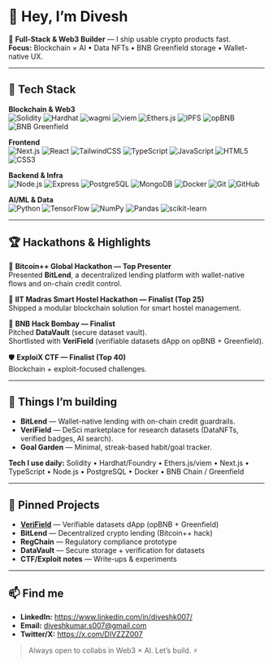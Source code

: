 # 👋 Hey, I’m Divesh 

🚀 **Full-Stack & Web3 Builder** — I ship usable crypto products fast.  
**Focus:** Blockchain × AI • Data NFTs • BNB Greenfield storage • Wallet-native UX.

---

## 🧰 Tech Stack

**Blockchain & Web3**  
![Solidity](https://img.shields.io/badge/Solidity-363636?logo=solidity&logoColor=white)
![Hardhat](https://img.shields.io/badge/Hardhat-F7DF1E?logo=hardhat&logoColor=black)
![wagmi](https://img.shields.io/badge/wagmi-000?logo=react&logoColor=white)
![viem](https://img.shields.io/badge/Viem-2C2C2C?logo=ethereum&logoColor=white)
![Ethers.js](https://img.shields.io/badge/Ethers.js-2536A6?logo=ethers&logoColor=white)
![IPFS](https://img.shields.io/badge/IPFS-65C2CB?logo=ipfs&logoColor=white)
![opBNB](https://img.shields.io/badge/opBNB-F0B90B?logo=binance&logoColor=white)
![BNB Greenfield](https://img.shields.io/badge/BNB%20Greenfield-1E1E1E?logo=binance&logoColor=F0B90B)

**Frontend**  
![Next.js](https://img.shields.io/badge/Next.js-000000?logo=nextdotjs&logoColor=white)
![React](https://img.shields.io/badge/React-20232A?logo=react&logoColor=61DAFB)
![TailwindCSS](https://img.shields.io/badge/TailwindCSS-06B6D4?logo=tailwindcss&logoColor=white)
![TypeScript](https://img.shields.io/badge/TypeScript-3178C6?logo=typescript&logoColor=white)
![JavaScript](https://img.shields.io/badge/JavaScript-F7DF1E?logo=javascript&logoColor=black)
![HTML5](https://img.shields.io/badge/HTML5-E34F26?logo=html5&logoColor=white)
![CSS3](https://img.shields.io/badge/CSS3-1572B6?logo=css3&logoColor=white)

**Backend & Infra**  
![Node.js](https://img.shields.io/badge/Node.js-43853D?logo=node.js&logoColor=white)
![Express](https://img.shields.io/badge/Express-404D59?logo=express&logoColor=white)
![PostgreSQL](https://img.shields.io/badge/PostgreSQL-4169E1?logo=postgresql&logoColor=white)
![MongoDB](https://img.shields.io/badge/MongoDB-4EA94B?logo=mongodb&logoColor=white)
![Docker](https://img.shields.io/badge/Docker-2496ED?logo=docker&logoColor=white)
![Git](https://img.shields.io/badge/Git-F05032?logo=git&logoColor=white)
![GitHub](https://img.shields.io/badge/GitHub-181717?logo=github&logoColor=white)

**AI/ML & Data**  
![Python](https://img.shields.io/badge/Python-3776AB?logo=python&logoColor=white)
![TensorFlow](https://img.shields.io/badge/TensorFlow-FF6F00?logo=tensorflow&logoColor=white)
![NumPy](https://img.shields.io/badge/NumPy-013243?logo=numpy&logoColor=white)
![Pandas](https://img.shields.io/badge/Pandas-150458?logo=pandas&logoColor=white)
![scikit-learn](https://img.shields.io/badge/scikit--learn-F7931E?logo=scikitlearn&logoColor=white)

---

## 🏆 Hackathons & Highlights

🥇 **Bitcoin++ Global Hackathon — Top Presenter**  
Presented **BitLend**, a decentralized lending platform with wallet-native flows and on-chain credit control.

🏅 **IIT Madras Smart Hostel Hackathon — Finalist (Top 25)**  
Shipped a modular blockchain solution for smart hostel management.

🏅 **BNB Hack Bombay — Finalist**  
Pitched **DataVault** (secure dataset vault).  
Shortlisted with **VeriField** (verifiable datasets dApp on opBNB + Greenfield).

🛡️ **ExploiX CTF — Finalist (Top 40)**  
Blockchain + exploit-focused challenges.

---

## 🚧 Things I’m building

- **BitLend** — Wallet-native lending with on-chain credit guardrails.  
- **VeriField** — DeSci marketplace for research datasets (DataNFTs, verified badges, AI search).  
- **Goal Garden** — Minimal, streak-based habit/goal tracker.

**Tech I use daily:** Solidity • Hardhat/Foundry • Ethers.js/viem • Next.js • TypeScript • Node.js • PostgreSQL • Docker • BNB Chain / Greenfield

---

## 📌 Pinned Projects

- [**VeriField**](https://github.com/DiveshK007/verifield) — Verifiable datasets dApp (opBNB + Greenfield)  
- **BitLend** — Decentralized crypto lending (Bitcoin++ hack)  
- **RegChain** — Regulatory compliance prototype  
- **DataVault** — Secure storage + verification for datasets  
- **CTF/Exploit notes** — Write-ups & experiments

---

## 📫 Find me

- **LinkedIn:** https://www.linkedin.com/in/diveshk007/
- **Email:** diveshkumar.s007@gmail.com
- **Twitter/X:** https://x.com/DIVZZZ007
> Always open to collabs in Web3 × AI. Let’s build. ⚡
